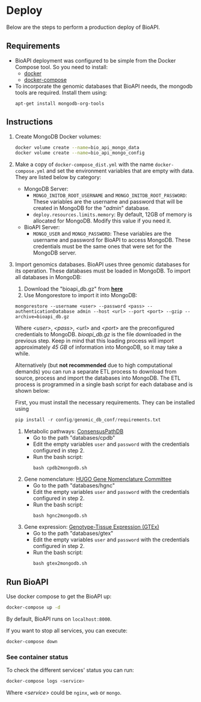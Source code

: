 # Deploy

Below are the steps to perform a production deploy of BioAPI.


## Requirements

- BioAPI deployment was configured to be simple from the Docker Compose tool. So you need to install:
    - [docker](https://docs.docker.com/desktop/#download-and-install)
    - [docker-compose](https://docs.docker.com/compose/install/)
- To incorporate the genomic databases that BioAPI needs, the mongodb tools are required. Install them using:
    ```
    apt-get install mongodb-org-tools
    ```
## Instructions

1. Create MongoDB Docker volumes:
    ```bash
    docker volume create --name=bio_api_mongo_data
    docker volume create --name=bio_api_mongo_config
    ```
2. Make a copy of `docker-compose_dist.yml` with the name `docker-compose.yml` and set the environment variables that are empty with data. They are listed below by category:
    - MongoDB Server:
        - `MONGO_INITDB_ROOT_USERNAME` and `MONGO_INITDB_ROOT_PASSWORD`: These variables are the username and password that will be created in MongoDB for the "*admin*" database.  
        - `deploy.resources.limits.memory`: By default, 12GB of memory is allocated for MongoDB. Modify this value if you need it.  
    - BioAPI Server:
        - `MONGO_USER` and `MONGO_PASSWORD`: These variables are the username and password for BioAPI to access MongoDB. These credentials must be the same ones that were set for the MongoDB server.
3. Import genomics databases. BioAPI uses three genomic databases for its operation. These databases must be loaded in MongoDB. To import all databases in MongoDB:
    1. Download the "bioapi_db.gz" from **[here](https://ipfs.io/ipfs/QmaDAw6tD1BWGoMXPBRNTYWmRPYPq9QMebaLCC4uCECA4k?filename=bioapi_db.gz)**
    1. Use Mongorestore to import it into MongoDB:
   ```
   mongorestore --username <user> --password <pass> --authenticationDatabase admin --host <url> --port <port> --gzip --archive=bioapi_db.gz
    ``` 
    Where *\<user\>*, *\<pass\>*, *\<url\>* and *\<port\>* are the preconfigured credentials to MongoDB. *bioapi_db.gz* is the file downloaded in the previous step. Keep in mind that this loading process will import approximately *45 GB* of information into MongoDB, so it may take a while.

    Alternatively (but **not recommended** due to high computational demands) you can run a separate ETL process to download from source, process and import the databases into MongoDB. The ETL process is programmed in a single bash script for each database and is shown below:  

    First, you must install the necessary requirements. They can be installed using
    ```python
    pip install -r config/genomic_db_conf/requirements.txt
    ```

    1. Metabolic pathways: [ConsensusPathDB](http://cpdb.molgen.mpg.de/)  
        - Go to the path "databases/cpdb"
        - Edit the empty variables `user` and `password` with the credentials configured in step 2. 
        - Run the bash script:  
            ```
            bash cpdb2mongodb.sh
            ```
    2. Gene nomenclature: [HUGO Gene Nomenclature Committee](https://www.genenames.org/)
        - Go to the path "databases/hgnc"
        - Edit the empty variables `user` and `password` with the credentials configured in step 2. 
        - Run the bash script:  
            ```
            bash hgnc2mongodb.sh
            ```             
    3. Gene expression: [Genotype-Tissue Expression (GTEx)](https://gtexportal.org/home/)
        - Go to the path "databases/gtex"
        - Edit the empty variables `user` and `password` with the credentials configured in step 2. 
        - Run the bash script:  
            ```
            bash gtex2mongodb.sh
            ```
## Run BioAPI
Use docker compose to get the BioAPI up: 
```bash
docker-compose up -d
```  
By default, BioAPI runs on `localhost:8000`.  

If you want to stop all services, you can execute:
```bash
docker-compose down
```
### See container status

To check the different services' status you can run:
```bash
docker-compose logs <service>
```

Where  *\<service\>* could be `nginx`, `web` or `mongo`.